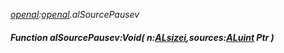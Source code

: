 _[openal](../../modules/openal/openal-module.md):[openal](../../modules/openal/openal-module.md).alSourcePausev_
##### Function alSourcePausev:Void( n:[ALsizei](../../modules/openal/openal-alsizei.md),sources:[ALuint](../../modules/openal/openal-aluint.md) Ptr )
